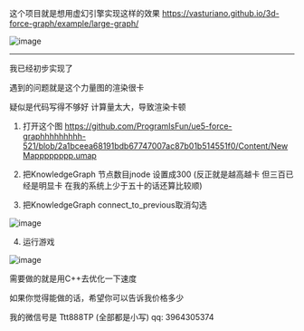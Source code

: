 
这个项目就是想用虚幻引擎实现这样的效果
https://vasturiano.github.io/3d-force-graph/example/large-graph/

![image](https://github.com/user-attachments/assets/3fe8f8e9-1589-4bde-8285-d0fd365eb575)



--------------------------------------------------

我已经初步实现了

遇到的问题就是这个力量图的渲染很卡

疑似是代码写得不够好 计算量太大，导致渲染卡顿


1. 打开这个图 https://github.com/ProgramIsFun/ue5-force-graphhhhhhhhh-521/blob/2a1bceea68191bdb67747007ac87b01b514551f0/Content/NewMapppppppp.umap

2. 把KnowledgeGraph      节点数目jnode   设置成300 (反正就是越高越卡  但三百已经是明显卡  在我的系统上少于五十的话还算比较顺)   

3. 把KnowledgeGraph      connect_to_previous取消勾选 

![image](https://github.com/user-attachments/assets/ee1ed9fe-dc6d-421e-9d99-f05157af9baf)

4. 运行游戏

![image](https://github.com/user-attachments/assets/807c5dde-0d19-46eb-a8c2-95dbfce587b7)




需要做的就是用C++去优化一下速度


如果你觉得能做的话，希望你可以告诉我价格多少 

我的微信号是 Ttt888TP (全部都是小写)
qq: 3964305374